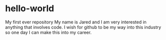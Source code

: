 # hello-world
My first ever repository 
My name is Jared and I am very interested in anything that involves code. I wish for github 
to be my way into this industry so one day I can make this into my career.
